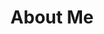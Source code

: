 ---
layout: about-me
title: "About Me"
permalink: /about-me/
description: "I'm Gerard Gascón, a young self-taught Game Developer focused mainly on programming."
---